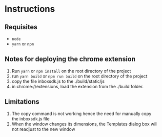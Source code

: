 # Instructions

## Requisites
* `node`
* `yarn` or `npm`

## Notes for deploying the chrome extension

1. Run `yarn` or `npm install` on the root directory of the project
2. run `yarn build` or `npm run build` on the root directory of the project
3. copy the file inboxsdk.js to the ./build/static/js
4. in chrome://extensions, load the extension from the ./build folder.

## Limitations

1. The copy command is not working hence the need for manually copy the inboxsdk.js file
2. When the window changes its dimensions, the Templates dialog box will not readjust to the new window

